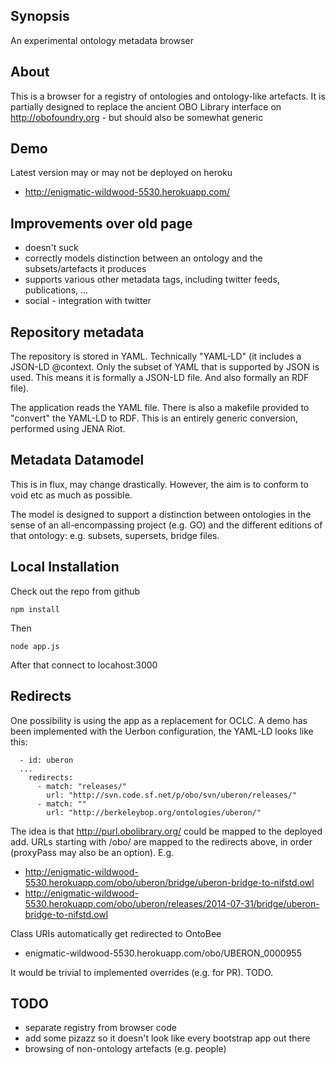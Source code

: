 ## Synopsis

An experimental ontology metadata browser

## About

This is a browser for a registry of ontologies and ontology-like
artefacts. It is partially designed to replace the ancient OBO Library
interface on http://obofoundry.org - but should also be somewhat
generic

## Demo

Latest version may or may not be deployed on heroku

 * http://enigmatic-wildwood-5530.herokuapp.com/

## Improvements over old page

 * doesn't suck
 * correctly models distinction between an ontology and the subsets/artefacts it produces
 * supports various other metadata tags, including twitter feeds, publications, ...
 * social - integration with twitter

## Repository metadata

The repository is stored in YAML. Technically "YAML-LD" (it includes a
JSON-LD @context. Only the subset of YAML that is supported by JSON is
used. This means it is formally a JSON-LD file. And also formally an
RDF file).

The application reads the YAML file. There is also a makefile provided
to "convert" the YAML-LD to RDF. This is an entirely generic
conversion, performed using JENA Riot.

## Metadata Datamodel

This is in flux, may change drastically. However, the aim is to
conform to void etc as much as possible.

The model is designed to support a distinction between ontologies in
the sense of an all-encompassing project (e.g. GO) and the different
editions of that ontology: e.g. subsets, supersets, bridge files.

## Local Installation

Check out the repo from github

``
npm install
``

Then

``
node app.js
``

After that connect to locahost:3000

## Redirects

One possibility is using the app as a replacement for OCLC. A demo has
been implemented with the Uerbon configuration, the YAML-LD looks like
this:

```
  - id: uberon
  ...
    redirects:
      - match: "releases/"
        url: "http://svn.code.sf.net/p/obo/svn/uberon/releases/"
      - match: ""
        url: "http://berkeleybop.org/ontologies/uberon/"
```

The idea is that http://purl.obolibrary.org/ could be mapped to the
deployed add. URLs starting with /obo/ are mapped to the redirects
above, in order (proxyPass may also be an option). E.g.


 * http://enigmatic-wildwood-5530.herokuapp.com/obo/uberon/bridge/uberon-bridge-to-nifstd.owl
 * http://enigmatic-wildwood-5530.herokuapp.com/obo/uberon/releases/2014-07-31/bridge/uberon-bridge-to-nifstd.owl


Class URIs automatically get redirected to OntoBee

 * enigmatic-wildwood-5530.herokuapp.com/obo/UBERON_0000955

It would be trivial to implemented overrides (e.g. for PR). TODO.




## TODO

 * separate registry from browser code
 * add some pizazz so it doesn't look like every bootstrap app out there
 * browsing of non-ontology artefacts (e.g. people)



